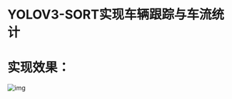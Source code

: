 # YOLOV3-SORT实现车辆跟踪与车流统计

# 实现效果：
![img](https://github.com/jjw-DL/YOLOV3-SORT/blob/master/output/output.gif) 



